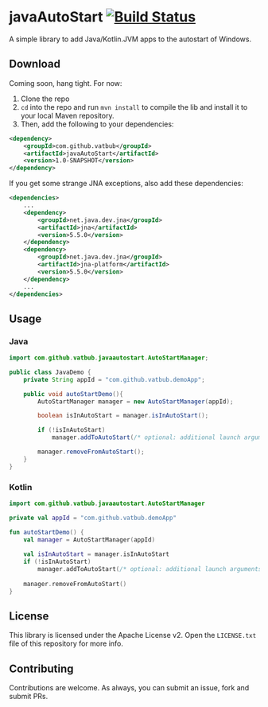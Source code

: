 # javaAutoStart [![Build Status](https://travis-ci.org/vatbub/javaAutoStart.svg?branch=master)](https://travis-ci.org/vatbub/javaAutoStart)
A simple library to add Java/Kotlin.JVM apps to the autostart of Windows.

## Download
Coming soon, hang tight. For now:
1. Clone the repo
2. `cd` into the repo and run `mvn install` to compile the lib and install it to your local Maven repository.
3. Then, add the following to your dependencies:

```xml
<dependency>
    <groupId>com.github.vatbub</groupId>
    <artifactId>javaAutoStart</artifactId>
    <version>1.0-SNAPSHOT</version>
</dependency>
```

If you get some strange JNA exceptions, also add these dependencies:

```xml
<dependencies>
    ...
    <dependency>
        <groupId>net.java.dev.jna</groupId>
        <artifactId>jna</artifactId>
        <version>5.5.0</version>
    </dependency>
    <dependency>
        <groupId>net.java.dev.jna</groupId>
        <artifactId>jna-platform</artifactId>
        <version>5.5.0</version>
    </dependency>
    ...
</dependencies>
```

## Usage
### Java
```java
import com.github.vatbub.javaautostart.AutoStartManager;

public class JavaDemo {
    private String appId = "com.github.vatbub.demoApp";

    public void autoStartDemo(){
        AutoStartManager manager = new AutoStartManager(appId);

        boolean isInAutoStart = manager.isInAutoStart();

        if (!isInAutoStart)
            manager.addToAutoStart(/* optional: additional launch arguments */);

        manager.removeFromAutoStart();
    }
}
```

### Kotlin
```kotlin
import com.github.vatbub.javaautostart.AutoStartManager

private val appId = "com.github.vatbub.demoApp"

fun autoStartDemo() {
    val manager = AutoStartManager(appId)
    
    val isInAutoStart = manager.isInAutoStart
    if (!isInAutoStart)
        manager.addToAutoStart(/* optional: additional launch arguments */)
    
    manager.removeFromAutoStart()
}
```

## License
This library is licensed under the Apache License v2.
Open the `LICENSE.txt` file of this repository for more info.

## Contributing
Contributions are welcome.
As always, you can submit an issue, fork and submit PRs.
